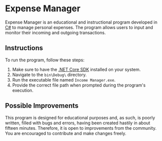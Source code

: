 # Expense Manager

Expense Manager is an educational and instructional program developed in [C#](https://docs.microsoft.com/en-us/dotnet/csharp/) to manage personal expenses. The program allows users to input and monitor their incoming and outgoing transactions.

## Instructions

To run the program, follow these steps:
1. Make sure to have the [.NET Core SDK](https://dotnet.microsoft.com/download) installed on your system.
2. Navigate to the `bin\Debug\` directory.
3. Run the executable file named `Income Manager.exe`.
4. Provide the correct file path when prompted during the program's execution.

## Possible Improvements

This program is designed for educational purposes and, as such, is poorly written, filled with bugs and errors, having been created hastily in about fifteen minutes. Therefore, it is open to improvements from the community. You are encouraged to contribute and make changes freely.
